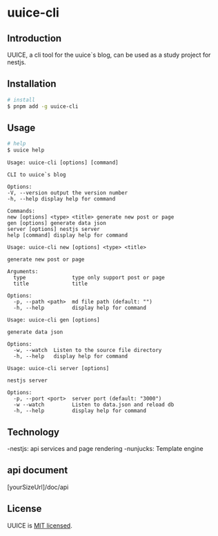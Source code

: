 # uuice-cli

## Introduction

UUICE, a cli tool for the uuice`s blog, can be used as a study project for nestjs.

## Installation

```bash
# install
$ pnpm add -g uuice-cli
```

## Usage

```bash
# help
$ uuice help
```

```
Usage: uuice-cli [options] [command]

CLI to uuice`s blog

Options:
-V, --version output the version number
-h, --help display help for command

Commands:
new [options] <type> <title> generate new post or page
gen [options] generate data json
server [options] nestjs server
help [command] display help for command
```

```
Usage: uuice-cli new [options] <type> <title>

generate new post or page

Arguments:
  type               type only support post or page
  title              title

Options:
  -p, --path <path>  md file path (default: "")
  -h, --help         display help for command
```

```
Usage: uuice-cli gen [options]

generate data json

Options:
  -w, --watch  Listen to the source file directory
  -h, --help   display help for command
```

```
Usage: uuice-cli server [options]

nestjs server

Options:
  -p, --port <port>  server port (default: "3000")
  -w --watch         Listen to data.json and reload db
  -h, --help         display help for command
```

## Technology

-nestjs: api services and page rendering
-nunjucks: Template engine

## api document

[yourSizeUrl]/doc/api

## License

UUICE is [MIT licensed](LICENSE).
